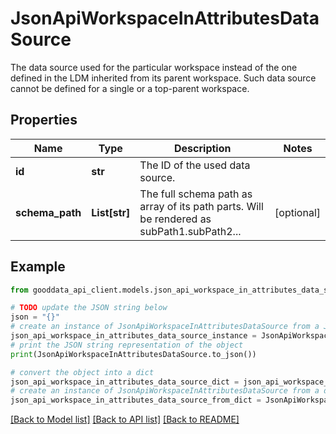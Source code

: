 # JsonApiWorkspaceInAttributesDataSource

The data source used for the particular workspace instead of the one defined in the LDM inherited from its parent workspace. Such data source cannot be defined for a single or a top-parent workspace.

## Properties

Name | Type | Description | Notes
------------ | ------------- | ------------- | -------------
**id** | **str** | The ID of the used data source. | 
**schema_path** | **List[str]** | The full schema path as array of its path parts. Will be rendered as subPath1.subPath2... | [optional] 

## Example

```python
from gooddata_api_client.models.json_api_workspace_in_attributes_data_source import JsonApiWorkspaceInAttributesDataSource

# TODO update the JSON string below
json = "{}"
# create an instance of JsonApiWorkspaceInAttributesDataSource from a JSON string
json_api_workspace_in_attributes_data_source_instance = JsonApiWorkspaceInAttributesDataSource.from_json(json)
# print the JSON string representation of the object
print(JsonApiWorkspaceInAttributesDataSource.to_json())

# convert the object into a dict
json_api_workspace_in_attributes_data_source_dict = json_api_workspace_in_attributes_data_source_instance.to_dict()
# create an instance of JsonApiWorkspaceInAttributesDataSource from a dict
json_api_workspace_in_attributes_data_source_from_dict = JsonApiWorkspaceInAttributesDataSource.from_dict(json_api_workspace_in_attributes_data_source_dict)
```
[[Back to Model list]](../README.md#documentation-for-models) [[Back to API list]](../README.md#documentation-for-api-endpoints) [[Back to README]](../README.md)


